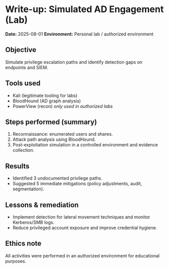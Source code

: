 # Write-up: Simulated AD Engagement (Lab)
**Date:** 2025-08-01
**Environment:** Personal lab / authorized environment

## Objective
Simulate privilege escalation paths and identify detection gaps on endpoints and SIEM.

## Tools used
- Kali (legitimate tooling for labs)
- BloodHound (AD graph analysis)
- PowerView (recon) *only used in authorized labs*

## Steps performed (summary)
1. Reconnaissance: enumerated users and shares.
2. Attack path analysis using BloodHound.
3. Post-exploitation simulation in a controlled environment and evidence collection.

## Results
- Identified 3 undocumented privilege paths.
- Suggested 5 immediate mitigations (policy adjustments, audit, segmentation).

## Lessons & remediation
- Implement detection for lateral movement techniques and monitor Kerberos/SMB logs.
- Reduce privileged account exposure and improve credential hygiene.

## Ethics note
All activities were performed in an authorized environment for educational purposes.
